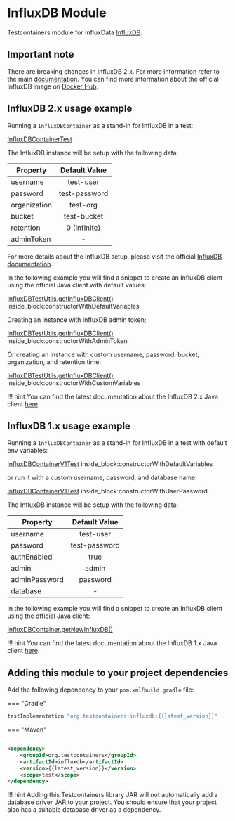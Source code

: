 # InfluxDB Module

Testcontainers module for InfluxData [InfluxDB](https://www.influxdata.com/products/influxdb/).

## Important note

There are breaking changes in InfluxDB 2.x.
For more information refer to the main [documentation](https://docs.influxdata.com/influxdb/v2.0/upgrade/v1-to-v2/).
You can find more information about the official InfluxDB image on [Docker Hub](https://hub.docker.com/_/influxdb).

## InfluxDB 2.x usage example

Running a `InfluxDBContainer` as a stand-in for InfluxDB in a test:

<!--codeinclude-->
[InfluxDBContainerTest](../../../modules/influxdb/src/test/java/org/testcontainers/containers/InfluxDBContainerTest.java)
<!--/codeinclude-->


The InfluxDB instance will be setup with the following data:<br/>

| Property     | Default Value | 
|--------------|:-------------:|
| username     |   test-user   | 
| password     | test-password | 
| organization |   test-org    |
| bucket       |  test-bucket  |  
| retention    | 0 (infinite)  |
| adminToken   |       -       |

For more details about the InfluxDB setup, please visit the official [InfluxDB documentation](https://docs.influxdata.com/influxdb/v2.0/upgrade/v1-to-v2/docker/#influxdb-2x-initialization-credentials).

In the following example you will find a snippet to create an InfluxDB client using the official Java client with default values:
<!--codeinclude-->
[InfluxDBTestUtils.getInfluxDBClient()](../../../modules/influxdb/src/test/java/org/testcontainers/containers/InfluxDBTestUtils.java) inside_block:constructorWithDefaultVariables
<!--/codeinclude-->

Creating an instance with InfluxDB admin token;
<!--codeinclude-->
[InfluxDBTestUtils.getInfluxDBClient()](../../../modules/influxdb/src/test/java/org/testcontainers/containers/InfluxDBTestUtils.java) inside_block:constructorWithAdminToken
<!--/codeinclude-->

Or creating an instance with custom username, password, bucket, organization, and retention time:
<!--codeinclude-->
[InfluxDBTestUtils.getInfluxDBClient()](../../../modules/influxdb/src/test/java/org/testcontainers/containers/InfluxDBTestUtils.java) inside_block:constructorWithCustomVariables
<!--/codeinclude-->

!!! hint
    You can find the latest documentation about the InfluxDB 2.x Java client [here](https://github.com/influxdata/influxdb-client-java).

## InfluxDB 1.x usage example

Running a `InfluxDBContainer` as a stand-in for InfluxDB in a test with default env variables:

<!--codeinclude-->
[InfluxDBContainerV1Test](../../../modules/influxdb/src/test/java/org/testcontainers/containers/InfluxDBContainerV1Test.java) inside_block:constructorWithDefaultVariables
<!--/codeinclude-->

or run it with a custom username, password, and database name:

<!--codeinclude-->
[InfluxDBContainerV1Test](../../../modules/influxdb/src/test/java/org/testcontainers/containers/InfluxDBContainerV1Test.java) inside_block:constructorWithUserPassword
<!--/codeinclude-->

The InfluxDB instance will be setup with the following data:<br/>

| Property      | Default Value | 
|---------------|:-------------:|
| username      |   test-user   | 
| password      | test-password | 
| authEnabled   |     true      |  
| admin         |     admin     |
| adminPassword |   password    |
| database      |       -       |

In the following example you will find a snippet to create an InfluxDB client using the official Java client:

<!--codeinclude-->
[InfluxDBContainer.getNewInfluxDB()](../../../modules/influxdb/src/main/java/org/testcontainers/containers/InfluxDBContainer.java)
<!--/codeinclude-->

!!! hint
    You can find the latest documentation about the InfluxDB 1.x Java client [here](https://github.com/influxdata/influxdb-java).

## Adding this module to your project dependencies

Add the following dependency to your `pom.xml`/`build.gradle` file:

=== "Gradle"

```groovy
testImplementation "org.testcontainers:influxdb:{{latest_version}}"
```

=== "Maven"

```xml

<dependency>
    <groupId>org.testcontainers</groupId>
    <artifactId>influxdb</artifactId>
    <version>{{latest_version}}</version>
    <scope>test</scope>
</dependency>
```

!!! hint
    Adding this Testcontainers library JAR will not automatically add a database driver JAR to your project. You should ensure that your project also has a suitable database driver as a dependency.
